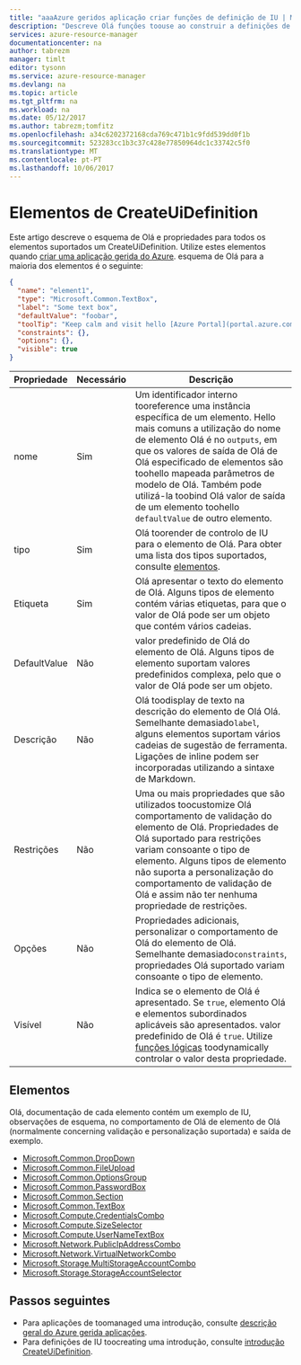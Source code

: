 ```yaml
---
title: "aaaAzure geridos aplicação criar funções de definição de IU | Microsoft Docs"
description: "Descreve Olá funções toouse ao construir a definições de IU para aplicações geridas do Azure"
services: azure-resource-manager
documentationcenter: na
author: tabrezm
manager: timlt
editor: tysonn
ms.service: azure-resource-manager
ms.devlang: na
ms.topic: article
ms.tgt_pltfrm: na
ms.workload: na
ms.date: 05/12/2017
ms.author: tabrezm;tomfitz
ms.openlocfilehash: a34c6202372168cda769c471b1c9fdd539dd0f1b
ms.sourcegitcommit: 523283cc1b3c37c428e77850964dc1c33742c5f0
ms.translationtype: MT
ms.contentlocale: pt-PT
ms.lasthandoff: 10/06/2017
---
```

# <a name="createuidefinition-elements"></a>Elementos de CreateUiDefinition
Este artigo descreve o esquema de Olá e propriedades para todos os elementos suportados um CreateUiDefinition. Utilize estes elementos quando [criar uma aplicação gerida do Azure](managed-application-publishing.md). esquema de Olá para a maioria dos elementos é o seguinte:

```json
{
  "name": "element1",
  "type": "Microsoft.Common.TextBox",
  "label": "Some text box",
  "defaultValue": "foobar",
  "toolTip": "Keep calm and visit hello [Azure Portal](portal.azure.com).",
  "constraints": {},
  "options": {},
  "visible": true
}
```
| Propriedade | Necessário | Descrição |
| -------- | -------- | ----------- |
| nome | Sim | Um identificador interno tooreference uma instância específica de um elemento. Hello mais comuns a utilização do nome de elemento Olá é no `outputs`, em que os valores de saída de Olá de Olá especificado de elementos são toohello mapeada parâmetros de modelo de Olá. Também pode utilizá-la toobind Olá valor de saída de um elemento toohello `defaultValue` de outro elemento. |
| tipo | Sim | Olá toorender de controlo de IU para o elemento de Olá. Para obter uma lista dos tipos suportados, consulte [elementos](#elements). |
| Etiqueta | Sim | Olá apresentar o texto do elemento de Olá. Alguns tipos de elemento contém várias etiquetas, para que o valor de Olá pode ser um objeto que contém vários cadeias. |
| DefaultValue | Não | valor predefinido de Olá do elemento de Olá. Alguns tipos de elemento suportam valores predefinidos complexa, pelo que o valor de Olá pode ser um objeto. |
| Descrição | Não | Olá toodisplay de texto na descrição do elemento de Olá Olá. Semelhante demasiado`label`, alguns elementos suportam vários cadeias de sugestão de ferramenta. Ligações de inline podem ser incorporadas utilizando a sintaxe de Markdown.
| Restrições | Não | Uma ou mais propriedades que são utilizados toocustomize Olá comportamento de validação do elemento de Olá. Propriedades de Olá suportado para restrições variam consoante o tipo de elemento. Alguns tipos de elemento não suporta a personalização do comportamento de validação de Olá e assim não ter nenhuma propriedade de restrições. |
| Opções | Não | Propriedades adicionais, personalizar o comportamento de Olá do elemento de Olá. Semelhante demasiado`constraints`, propriedades Olá suportado variam consoante o tipo de elemento. |
| Visível | Não | Indica se o elemento de Olá é apresentado. Se `true`, elemento Olá e elementos subordinados aplicáveis são apresentados. valor predefinido de Olá é `true`. Utilize [funções lógicas](managed-application-createuidefinition-functions.md#logical-functions) toodynamically controlar o valor desta propriedade.

## <a name="elements"></a>Elementos

Olá, documentação de cada elemento contém um exemplo de IU, observações de esquema, no comportamento de Olá de elemento de Olá (normalmente concerning validação e personalização suportada) e saída de exemplo.

- [Microsoft.Common.DropDown](managed-application-microsoft-common-dropdown.md)
- [Microsoft.Common.FileUpload](managed-application-microsoft-common-fileupload.md)
- [Microsoft.Common.OptionsGroup](managed-application-microsoft-common-optionsgroup.md)
- [Microsoft.Common.PasswordBox](managed-application-microsoft-common-passwordbox.md)
- [Microsoft.Common.Section](managed-application-microsoft-common-section.md)
- [Microsoft.Common.TextBox](managed-application-microsoft-common-textbox.md)
- [Microsoft.Compute.CredentialsCombo](managed-application-microsoft-compute-credentialscombo.md)
- [Microsoft.Compute.SizeSelector](managed-application-microsoft-compute-sizeselector.md)
- [Microsoft.Compute.UserNameTextBox](managed-application-microsoft-compute-usernametextbox.md)
- [Microsoft.Network.PublicIpAddressCombo](managed-application-microsoft-network-publicipaddresscombo.md)
- [Microsoft.Network.VirtualNetworkCombo](managed-application-microsoft-network-virtualnetworkcombo.md)
- [Microsoft.Storage.MultiStorageAccountCombo](managed-application-microsoft-storage-multistorageaccountcombo.md)
- [Microsoft.Storage.StorageAccountSelector](managed-application-microsoft-storage-storageaccountselector.md)

## <a name="next-steps"></a>Passos seguintes
* Para aplicações de toomanaged uma introdução, consulte [descrição geral do Azure gerida aplicações](managed-application-overview.md).
* Para definições de IU toocreating uma introdução, consulte [introdução CreateUiDefinition](managed-application-createuidefinition-overview.md).
